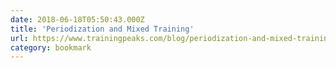 ```yaml
---
date: 2018-06-18T05:50:43.000Z
title: 'Periodization and Mixed Training'
url: https://www.trainingpeaks.com/blog/periodization-and-mixed-training/
category: bookmark
---
```

